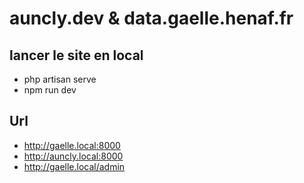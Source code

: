# auncly.dev & data.gaelle.henaf.fr

## lancer le site en local
- php artisan serve
- npm run dev

## Url
- http://gaelle.local:8000
- http://auncly.local:8000
- http://gaelle.local/admin
